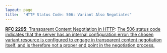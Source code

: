 ```yaml
---
layout: page
title:  "HTTP Status Code: 506: Variant Also Negotiates"
---
```


[**RFC 2295**: Transparent Content Negotiation in HTTP](/specs/IETF/RFC/2295 "HTTP allows web site authors to put multiple versions of the same information under a single URL. Transparent content negotiation is an extensible negotiation mechanism, layered on top of HTTP, for automatically selecting the best version when the URL is accessed. This enables the smooth deployment of new web data formats and markup tags."): [The 506 status code indicates that the server has an internal configuration error: the chosen variant resource is configured to engage in transparent content negotiation itself, and is therefore not a proper end point in the negotiation process.]()

